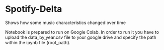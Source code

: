 # Spotify-Delta
Shows how some music characteristics changed over time

Notebook is prepared to run on Google Colab.
In order to run it you have to upload the data_by_year.csv file to your google drive and specify the path within the ipynb file (root_path).
